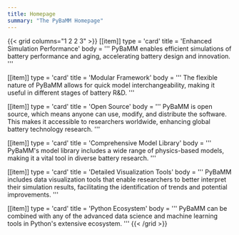 ```yaml
---
title: Homepage
summary: "The PyBaMM Homepage"
---
```


{{< grid columns="1 2 2 3" >}}
[[item]]
type = 'card'
title = 'Enhanced Simulation Performance'
body = '''
PyBaMM enables efficient simulations of battery performance and aging, accelerating battery design and innovation.
'''

[[item]]
type = 'card'
title = 'Modular Framework'
body = '''
The flexible nature of PyBaMM allows for quick model interchangeability, making it useful in different stages of battery R&D.
'''

[[item]]
type = 'card'
title = 'Open Source'
body = '''
PyBaMM is open source, which means anyone can use, modify, and distribute the software. This makes it accessible to researchers worldwide, enhancing global battery technology research.
'''

[[item]]
type = 'card'
title = 'Comprehensive Model Library'
body = '''
PyBaMM's model library includes a wide range of physics-based models, making it a vital tool in diverse battery research.
'''

[[item]]
type = 'card'
title = 'Detailed Visualization Tools'
body = '''
PyBaMM includes data visualization tools that enable researchers to better interpret their simulation results, facilitating the identification of trends and potential improvements.
'''

[[item]]
type = 'card'
title = 'Python Ecosystem'
body = '''
PyBaMM can be combined with any of the advanced data science and machine learning tools in Python's extensive ecosystem.
'''
{{< /grid >}}
